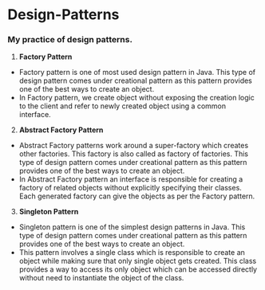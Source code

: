 # Design-Patterns
### My practice of design patterns.

1. **Factory Pattern**
  * Factory pattern is one of most used design pattern in Java. This type of design pattern comes under creational pattern as this pattern provides one of the best ways to create an object.
  * In Factory pattern, we create object without exposing the creation logic to the client and refer to newly created object using a common interface.
  
2. **Abstract Factory Pattern**
  * Abstract Factory patterns work around a super-factory which creates other factories. This factory is also called as factory of factories. This type of design pattern comes under creational pattern as this pattern provides one of the best ways to create an object.
  * In Abstract Factory pattern an interface is responsible for creating a factory of related objects without explicitly specifying their classes. Each generated factory can give the objects as per the Factory pattern.
  
3. **Singleton Pattern**
  * Singleton pattern is one of the simplest design patterns in Java. This type of design pattern comes under creational pattern as this pattern provides one of the best ways to create an object.
  * This pattern involves a single class which is responsible to create an object while making sure that only single object gets created. This class provides a way to access its only object which can be accessed directly without need to instantiate the object of the class.
